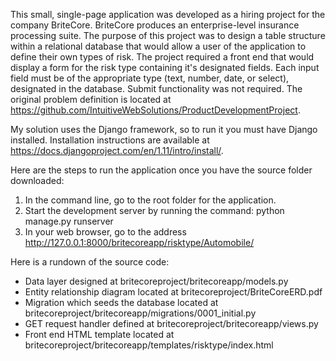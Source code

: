 This small, single-page application was developed as a hiring project for the
company BriteCore. BriteCore produces an enterprise-level insurance processing
suite. The purpose of this project was to design a table structure within a 
relational database that would allow a user of the application to define their 
own types of risk. The project required a front end that would display a form
for the risk type containing it's designated fields. Each input field must be
of the appropriate type (text, number, date, or select), designated in the 
database. Submit functionality was not required. The original problem definition
is located at https://github.com/IntuitiveWebSolutions/ProductDevelopmentProject.

My solution uses the Django framework, so to run it you must have
Django installed. Installation instructions are available at
https://docs.djangoproject.com/en/1.11/intro/install/.

Here are the steps to run the application once you have the source folder
downloaded:

1) In the command line, go to the root folder for the application.
2) Start the development server by running the command:
   python manage.py runserver
3) In your web browser, go to the address http://127.0.0.1:8000/britecoreapp/risktype/Automobile/

Here is a rundown of the source code:

- Data layer designed at britecoreproject/britecoreapp/models.py
- Entity relationship diagram located at britecoreproject/BriteCoreERD.pdf
- Migration which seeds the database located at britecoreproject/britecoreapp/migrations/0001_initial.py
- GET request handler defined at britecoreproject/britecoreapp/views.py
- Front end HTML template located at britecoreproject/britecoreapp/templates/risktype/index.html
